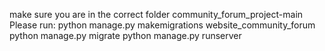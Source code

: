 make sure you are in the correct folder community_forum_project-main
Please run: 
python manage.py makemigrations website_community_forum 
python manage.py migrate
python manage.py runserver
